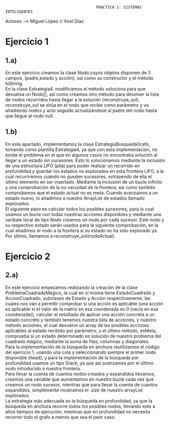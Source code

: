                                             PRÁCTICA 1: SISTEMAS INTELIGENTES
Autores --> Miguel López // Xoel Díaz

# Ejercicio 1
## 1.a)
En este ejercicio creamos la clase *Nodo*,cuyos objetos disponen de 3 campos, (padre,estado y acción), así como su constructor y 
el método toString.<br/>
 En la clase Estrategia4, modificamos el método soluciona para que devuelva un Nodo[], así como creamos otro método para devolver la lista de nodos recorridos hasta llegar a la solución (reconstruye_sol).<br/>
reconstruye_sol se sitúa en el nodo que recibe como parámetro y va añadiendo nodos y acto seguido actualizándose al padre del nodo hasta que llegue al nodo null.
## 1.b)
En este apartado, implementamos la clase EstrategiaBusquedaGrafo, tomando como plantilla Estrategia4, ya que con esta implementación, no existe el problema en el que en algunos casos no encontraba solución al llegar a un estado sin sucesores. Esto lo solucionamos mediante la inclusión de una estructura LIFO (pila)
para poder realizar un recorrido en profundidad y guardar los estados no explorados en esta frontera LIFO, a la cual recurriremos cuando no queden sucesores, extrayendo de ella el último elemento en ser insertado. Mediante la inclusión de un bucle infinito y una comprobación de la no vacuidad de la frontera, así como también comprobamos que el estado actual no es meta. Cuando avanzamos a un estado nuevo, lo añadimos a nuestro ArrayList de estados llamado explorados.<br/> El siguiente paso es calcular todos los posibles sucesores, para lo cual usamos un bucle con todas nuestras acciones disponibles y mediante una varibale local de tipo *Nodo* creamos un nodo por cada sucesor. Este nodo y su respectivo estado serán usados para la siguiente comprobación, en la cual añadimos el nodo a la frontera si su estado no ha sido explorado ya.<br/> Por último, llamamos a reconstruye_sol(nodoActual).<br/>

# Ejercicio 2
## 2.a)
En este ejercicio empezamos realizando la creación de la clase ProblemaCuadradoMagico, la cual en si misma tiene EstadoCuadrado y AccionCuadrado, subclases de Estado y Accion respectivamente, las cuales nos van a permitir comprobar si una acción es aplicable (una acción es aplicable si el valor de la matriz en esa coordenada es 0 (vacía en esa coordenada)), calcular el resultado de aplicar una acción concreta a un estado concreto y también tenemos nuestra lista de acciones, y nuestro método acciones, el cual devuelve un array de las posibles acciones aplicables al estado recibido por parámetro, y el último método, esMeta, comprueba si un estado determinado es solución de nuestro problema del cuadrado mágico, mediante la suma de filas, columnas y diagonales.<br/>
Para la implementación de la búsqueda en anchura reutilizamos el código del ejercicio 1, usando una cola y seleccionando siempre el primer nodo disponible (head), y para la implementación de la búsqueda por profundidad usamos un tipo Stack, ya que así avanzamos por el último nodo introducido a nuestra frontera.<br/>
Para llevar la cuenta de cuantos nodos creados y expandidos llevamos, creamos una variable que aumentamos en nuestro bucle cada vez que creamos un nodo sucesor, mientras que para llevar la cuenta de cuantos expandidos, simplemente mostramos el .size de nuestro arrayList explorados.<br/>
La estrategia más adecuada es la búsqueda en profundidad, ya que la búsqueda en anchura recorre todos los posibles nodos, llevando esto a altos tiempos de ejecución, mientras que en profundidad no necesita recorrer todo el grafo a menos que sea el peor caso.
    